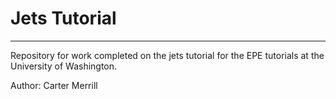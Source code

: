 Jets Tutorial
=============
---

Repository for work completed on the jets tutorial for the EPE tutorials at the University of Washington.

Author: Carter Merrill
